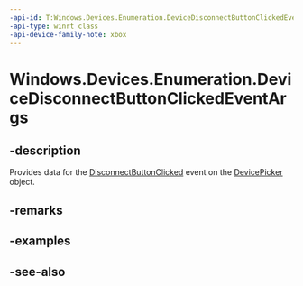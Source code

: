 ```yaml
---
-api-id: T:Windows.Devices.Enumeration.DeviceDisconnectButtonClickedEventArgs
-api-type: winrt class
-api-device-family-note: xbox
---
```


<!-- Class syntax.
public class DeviceDisconnectButtonClickedEventArgs : Windows.Devices.Enumeration.IDeviceDisconnectButtonClickedEventArgs
-->

# Windows.Devices.Enumeration.DeviceDisconnectButtonClickedEventArgs

## -description
Provides data for the [DisconnectButtonClicked](devicepicker_disconnectbuttonclicked.md) event on the [DevicePicker](devicepicker.md) object.

## -remarks
<!--TODO: Document how the developer can obtain this class object, and add or update retriever elements as necessary.-->

## -examples

## -see-also
